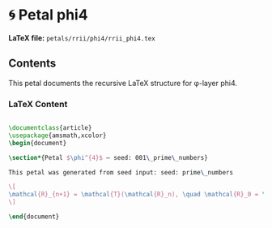 # 🌀 Petal phi4
**LaTeX file:** `petals/rrii/phi4/rrii_phi4.tex`

## Contents
This petal documents the recursive LaTeX structure for φ-layer phi4.

### LaTeX Content

```latex

\documentclass{article}
\usepackage{amsmath,xcolor}
\begin{document}

\section*{Petal $\phi^{4}$ — seed: 001\_prime\_numbers}

This petal was generated from seed input: seed: prime\_numbers

\[
\mathcal{R}_{n+1} = \mathcal{T}(\mathcal{R}_n), \quad \mathcal{R}_0 = \mathcal{I}
\]

\end{document}

```